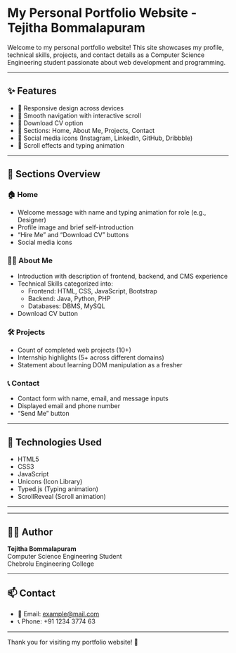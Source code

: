 # My Personal Portfolio Website - Tejitha Bommalapuram

Welcome to my personal portfolio website! This site showcases my profile, technical skills, projects, and contact details as a Computer Science Engineering student passionate about web development and programming.

---

## ✨ Features

- 🔹 Responsive design across devices
- 🔹 Smooth navigation with interactive scroll
- 🔹 Download CV option
- 🔹 Sections: Home, About Me, Projects, Contact
- 🔹 Social media icons (Instagram, LinkedIn, GitHub, Dribbble)
- 🔹 Scroll effects and typing animation

---

## 📂 Sections Overview

### 🏠 Home
- Welcome message with name and typing animation for role (e.g., Designer)
- Profile image and brief self-introduction
- “Hire Me” and “Download CV” buttons
- Social media icons

### 🙋‍♀️ About Me
- Introduction with description of frontend, backend, and CMS experience
- Technical Skills categorized into:
  - Frontend: HTML, CSS, JavaScript, Bootstrap
  - Backend: Java, Python, PHP
  - Databases: DBMS, MySQL
- Download CV button

### 🛠 Projects
- Count of completed web projects (10+)
- Internship highlights (5+ across different domains)
- Statement about learning DOM manipulation as a fresher

### 📞 Contact
- Contact form with name, email, and message inputs
- Displayed email and phone number
- “Send Me” button

---

## 🔧 Technologies Used

- HTML5
- CSS3
- JavaScript
- Unicons (Icon Library)
- Typed.js (Typing animation)
- ScrollReveal (Scroll animation)

---

---

## 🙋‍♀️ Author

**Tejitha Bommalapuram**  
Computer Science Engineering Student  
Chebrolu Engineering College

---

## 📫 Contact

- 📧 Email: example@mail.com
- 📞 Phone: +91 1234 3774 63

---

Thank you for visiting my portfolio website! 🌟

